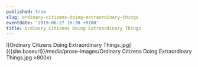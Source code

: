 ```yaml
---
published: true
slug: ordinary-citizens-doing-extraordinary-things
eventdate: '2019-06-27 16:30 +0100'
title: Ordinary Citizens Doing Extraordinary Things
---
```

![Ordinary Citizens Doing Extraordinary Things.jpg]({{site.baseurl}}/media/prose-images/Ordinary Citizens Doing Extraordinary Things.jpg =800x)